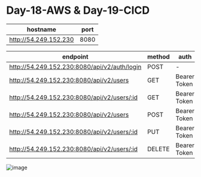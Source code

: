 # Day-18-AWS & Day-19-CICD

hostname | port
------------- | -------------
http://54.249.152.230 | 8080

endpoint  | method | auth | request body
------------- | ------------- | ------------- | -------------
http://54.249.152.230:8080/api/v2/auth/login | POST | - | {"password":"password","phone":"08123456789"}
http://54.249.152.230:8080/api/v2/users | GET | Bearer Token | 
http://54.249.152.230:8080/api/v2/users/:id | GET | Bearer Token | 
http://54.249.152.230:8080/api/v2/users | POST | Bearer Token | {"name":"riko","email":"hendra@gmail.com","phone":"0891234567","password":"password"}
http://54.249.152.230:8080/api/v2/users/:id | PUT | Bearer Token | {"id": 5,"name":"riko","email":"hendra@gmail.com","phone":"123123123","password":"password"}
http://54.249.152.230:8080/api/v2/users/:id | DELETE | Bearer Token | 

![image](https://user-images.githubusercontent.com/49546149/215718059-d8aa382f-c8e6-4155-bdc1-361b898b4f6a.png)

